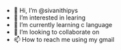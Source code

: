 - 👋 Hi, I’m @sivanithipys
- 👀 I’m interested in learing
- 🌱 I’m currently learning c language
- 💞️ I’m looking to collaborate on 
- 📫 How to reach me using my gmail

<!---
sivanithipys/sivanithipys is a ✨ special ✨ repository because its `README.md` (this file) appears on your GitHub profile.
You can click the Preview link to take a look at your changes.
--->
